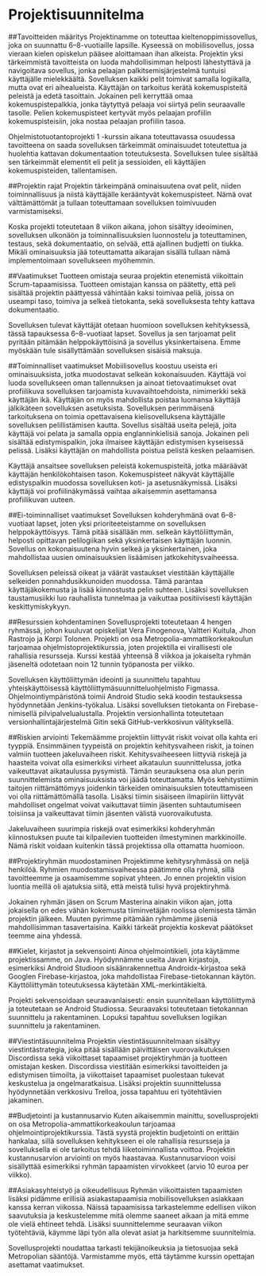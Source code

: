 # Projektisuunnitelma

##Tavoitteiden määritys
Projektinamme on toteuttaa kieltenoppimissovellus, joka on suunnattu 6–8-vuotiaille lapsille. Kyseessä on mobiilisovellus, jossa vieraan kielen opiskelun pääsee aloittamaan ihan alkeista. Projektin yksi tärkeimmistä tavoitteista on luoda mahdollisimman helposti lähestyttävä ja navigoitava sovellus, jonka pelaajan palkitsemisjärjestelmä tuntuisi käyttäjälle mielekkäältä. Sovelluksen kaikki pelit toimivat samalla logiikalla, mutta ovat eri aihealueista. Käyttäjän on tarkoitus kerätä kokemuspisteitä peleistä ja edetä tasoittain. Jokainen peli kerryttää omaa kokemuspistepalkkia, jonka täytyttyä pelaaja voi siirtyä pelin seuraavalle tasolle. Pelien kokemuspisteet kertyvät myös pelaajan profiilin kokemuspisteisiin, joka nostaa pelaajan profiilin tasoa.

Ohjelmistotuotantoprojekti 1 -kurssin aikana toteuttavassa osuudessa tavoitteena on saada sovelluksen tärkeimmät ominaisuudet toteutettua ja huolehtia kattavan dokumentaation toteutuksesta. Sovelluksen tulee sisältää sen tärkeimmät elementit eli pelit ja sessioiden, eli käyttäjien kokemuspisteiden, tallentamisen. 

##Projektin rajat
Projektin tärkeimpänä ominaisuutena ovat pelit, niiden toiminnallisuus ja niistä käyttäjälle kerääntyvät kokemuspisteet. Nämä ovat välttämättömät ja tullaan toteuttamaan sovelluksen toimivuuden varmistamiseksi. 

Koska projekti toteutetaan 8 viikon aikana, johon sisältyy ideoiminen, sovelluksen ulkonäön ja toiminnallisuuksien luonnostelu ja toteuttaminen, testaus, sekä dokumentaatio, on selvää, että ajallinen budjetti on tiukka. Mikäli ominaisuuksia jää toteuttamatta aikarajan sisällä tullaan nämä implementoimaan sovellukseen myöhemmin.

##Vaatimukset
Tuotteen omistaja seuraa projektin etenemistä viikoittain Scrum-tapaamisissa. Tuotteen omistajan kanssa on päätetty, että peli sisältää projektin päättyessä vähintään kaksi toimivaa peliä, joissa on useampi taso, toimiva ja selkeä tietokanta, sekä sovelluksesta tehty kattava dokumentaatio. 

Sovelluksen tulevat käyttäjät otetaan huomioon sovelluksen kehityksessä, tässä tapauksessa 6–8-vuotiaat lapset. Sovellus ja sen tarjoamat pelit pyritään pitämään helppokäyttöisinä ja sovellus yksinkertaisena. Emme myöskään tule sisällyttämään sovelluksen sisäisiä maksuja.

##Toiminnalliset vaatimukset
Mobiilisovellus koostuu useista eri ominaisuuksista, jotka muodostavat selkeän kokonaisuuden. Käyttäjä voi luoda sovellukseen oman tallennuksen ja ainoat tietovaatimukset ovat profiilikuva sovelluksen tarjoamista kuvavaihtoehdoista, nimimerkki sekä käyttäjän ikä. Käyttäjän on myös mahdollista poistaa luomansa käyttäjä jälkikäteen sovelluksen asetuksista.
Sovelluksen perimmäisenä tarkoituksena on toimia opettavaisena kielisovelluksena käyttäjälle sovelluksen pelillistämisen kautta. Sovellus sisältää useita pelejä, joita käyttäjä voi pelata ja samalla oppia englanninkielisiä sanoja. Jokainen peli sisältää edistymispalkin, joka ilmaisee käyttäjän edistymisen kyseisessä pelissä. Lisäksi käyttäjän on mahdollista poistua pelistä kesken pelaamisen.

Käyttäjä ansaitsee sovelluksen peleistä kokemuspisteitä, jotka määräävät käyttäjän henkilökohtaisen tason. Kokemuspisteet näkyvät käyttäjälle edistyspalkin muodossa sovelluksen koti- ja asetusnäkymissä. Lisäksi käyttäjä voi profiilinäkymässä vaihtaa aikaisemmin asettamansa profiilikuvan uuteen.

##Ei-toiminnalliset vaatimukset
Sovelluksen kohderyhmänä ovat 6–8-vuotiaat lapset, joten yksi prioriteeteistamme on sovelluksen helppokäyttöisyys. Tämä pitää sisällään mm. selkeän käyttöliittymän, helposti opittavan pelilogiikan sekä yksinkertaisen käyttäjän luonnin. Sovellus on kokonaisuutena hyvin selkeä ja yksinkertainen, joka mahdollistaa uusien ominaisuuksien lisäämisen jatkokehitysvaiheessa.

Sovelluksen peleissä oikeat ja väärät vastaukset viestitään käyttäjälle selkeiden ponnahdusikkunoiden muodossa. Tämä parantaa käyttäjäkokemusta ja lisää kiinnostusta pelin suhteen. Lisäksi sovelluksen taustamusiikki luo rauhallista tunnelmaa ja vaikuttaa positiivisesti käyttäjän keskittymiskykyyn.

##Resurssien kohdentaminen
Sovellusprojekti toteutetaan 4 hengen ryhmässä, johon kuuluvat opiskelijat Vera Finogenova, Valtteri Kuitula, Jhon Rastrojo ja Korpi Tolonen. Projekti on osa Metropolia-ammattikorkeakoulun tarjoamaa ohjelmistoprojektikurssia, joten projektilla ei virallisesti ole rahallisia resursseja. Kurssi kestää yhteensä 8 viikkoa ja jokaiselta ryhmän jäseneltä odotetaan noin 12 tunnin työpanosta per viikko.

Sovelluksen käyttöliittymän ideointi ja suunnittelu tapahtuu yhteiskäyttöisessä käyttöliittymäsuunnitteluohjelmisto Figmassa. Ohjelmointiympäristönä toimii Android Studio sekä koodin testauksessa hyödynnetään Jenkins-työkalua. Lisäksi sovelluksen tietokanta on Firebase-nimisellä pilvipalvelualustalla. Projektin versionhallinta toteutetaan versionhallintajärjestelmä Gitin sekä GitHub-verkkosivun välityksellä.

##Riskien arviointi
Tekemäämme projektiin liittyvät riskit voivat olla kahta eri tyyppiä. Ensimmäinen tyypeistä on projektin kehitysvaiheen riskit, ja toinen valmiin tuotteen jakeluvaiheen riskit. Kehitysvaiheeseen liittyviä riskejä ja haasteita voivat olla esimerkiksi virheet aikataulun suunnittelussa, jotka vaikeuttavat aikataulussa pysymistä. Tämän seurauksena osa alun perin suunnittelemista ominaisuuksista voi jäädä toteuttamatta. Myös kehitystiimin taitojen riittämättömyys joidenkin tärkeiden ominaisuuksien toteuttamiseen voi olla riittämättömällä tasolla. Lisäksi tiimin sisäiseen ilmapiiriin liittyvät mahdolliset ongelmat voivat vaikuttavat tiimin jäsenten suhtautumiseen toisiinsa ja vaikeuttavat tiimin jäsenten välistä vuorovaikutusta.

Jakeluvaiheen suurimpia riskejä ovat esimerkiksi kohderyhmän kiinnostuksen puute tai kilpailevien tuotteiden ilmestyminen markkinoille. Nämä riskit voidaan kuitenkin tässä projektissa olla ottamatta huomioon.

##Projektiryhmän muodostaminen
Projektimme kehitysryhmässä on neljä henkilöä. Ryhmien muodostamisvaiheessa päätimme olla ryhmä, sillä tavoitteemme ja osaamisemme sopivat yhteen. Jo ennen projektin vision luontia meillä oli ajatuksia siitä, että meistä tulisi hyvä projektiryhmä.

Jokainen ryhmän jäsen on Scrum Masterina ainakin viikon ajan, jotta jokaisella on edes vähän kokemusta tiiminvetäjän roolissa olemisesta tämän projektin jälkeen. Muuten pyrimme pitämään ryhmämme jäseniä mahdollisimman tasavertaisina. Kaikki tärkeät projektia koskevat päätökset teemme aina yhdessä.

##Kielet, kirjastot ja sekvensointi
Ainoa ohjelmointikieli, jota käytämme projektissamme, on Java. Hyödynnämme useita Javan kirjastoja, esimerkiksi Android Studioon sisäänrakennettua Androidx-kirjastoa sekä Googlen Firebase-kirjastoa, joka mahdollistaa Firebase-tietokannan käytön. Käyttöliittymän toteutuksessa käytetään XML-merkintäkieltä.

Projekti sekvensoidaan seuraavanlaisesti: ensin suunnitellaan käyttöliittymä ja toteutetaan se Android Studiossa. Seuraavaksi toteutetaan tietokannan suunnittelu ja rakentaminen. Lopuksi tapahtuu sovelluksen logiikan suunnittelu ja rakentaminen.

##Viestintäsuunnitelma
Projektin viestintäsuunnitelmaan sisältyy viestintästrategia, joka pitää sisällään päivittäisen vuorovaikutuksen Discordissa sekä viikoittaset tapaamiset projektiryhmän ja tuotteen omistajan kesken. Discordissa viestitään esimerkiksi tavoitteiden ja edistymisen tiimoilta, ja viikottaiset tapaamiset puolestaan tukevat keskustelua ja ongelmaratkaisua. Lisäksi projektin suunnittelussa hyödynnetään verkkosivu Trelloa, jossa tapahtuu eri työtehtävien jakaminen.

##Budjetointi ja kustannusarvio
Kuten aikaisemmin mainittu, sovellusprojekti on osa Metropolia-ammattikorkeakoulun tarjoamaa ohjelmointiprojektikurssia. Tästä syystä projektin budjetointi on erittäin hankalaa, sillä sovelluksen kehitykseen ei ole rahallisia resursseja ja sovelluksella ei ole tarkoitus tehdä liiketoiminnallista voittoa. Projektin kustannusarvion arviointi on myös haastavaa. Kustannusarvioon voisi sisällyttää esimerkiksi ryhmän tapaamisten virvokkeet (arvio 10 euroa per viikko).

##Asiakasyhteistyö ja oikeudellisuus
Ryhmän viikoittaisten tapaamisten lisäksi pidämme erillisiä asiakastapaamisia mobiilisovelluksen asiakkaan kanssa kerran viikossa. Näissä tapaamisissa tarkastelemme edellisen viikon saavutuksia ja keskustelemme mitä olemme saaneet aikaan ja mitä emme ole vielä ehtineet tehdä. Lisäksi suunnittelemme seuraavan viikon työtehtäviä, käymme läpi työn alla olevat asiat ja harkitsemme suunnitelmia.

Sovellusprojekti noudattaa tarkasti tekijänoikeuksia ja tietosuojaa sekä Metropolian sääntöjä. Varmistamme myös, että täytämme kurssin opettajan asettamat vaatimukset.
